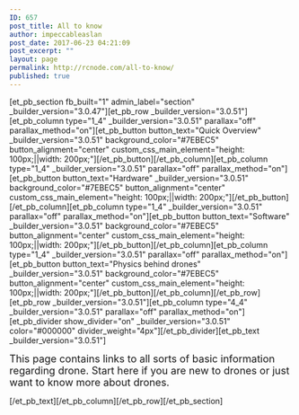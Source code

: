 ```yaml
---
ID: 657
post_title: All to know
author: impeccableaslan
post_date: 2017-06-23 04:21:09
post_excerpt: ""
layout: page
permalink: http://rcnode.com/all-to-know/
published: true
---
```

[et_pb_section fb_built="1" admin_label="section" _builder_version="3.0.47"][et_pb_row _builder_version="3.0.51"][et_pb_column type="1_4" _builder_version="3.0.51" parallax="off" parallax_method="on"][et_pb_button button_text="Quick Overview" _builder_version="3.0.51" background_color="#7EBEC5" button_alignment="center" custom_css_main_element="height: 100px;||width: 200px;"][/et_pb_button][/et_pb_column][et_pb_column type="1_4" _builder_version="3.0.51" parallax="off" parallax_method="on"][et_pb_button button_text="Hardware" _builder_version="3.0.51" background_color="#7EBEC5" button_alignment="center" custom_css_main_element="height: 100px;||width: 200px;"][/et_pb_button][/et_pb_column][et_pb_column type="1_4" _builder_version="3.0.51" parallax="off" parallax_method="on"][et_pb_button button_text="Software" _builder_version="3.0.51" background_color="#7EBEC5" button_alignment="center" custom_css_main_element="height: 100px;||width: 200px;"][/et_pb_button][/et_pb_column][et_pb_column type="1_4" _builder_version="3.0.51" parallax="off" parallax_method="on"][et_pb_button button_text="Physics behind drones" _builder_version="3.0.51" background_color="#7EBEC5" button_alignment="center" custom_css_main_element="height: 100px;||width: 200px;"][/et_pb_button][/et_pb_column][/et_pb_row][et_pb_row _builder_version="3.0.51"][et_pb_column type="4_4" _builder_version="3.0.51" parallax="off" parallax_method="on"][et_pb_divider show_divider="on" _builder_version="3.0.51" color="#000000" divider_weight="4px"][/et_pb_divider][et_pb_text _builder_version="3.0.51"]<p class=""><span style="font-size: large;"><span><span><span><span>This page contains links to all sorts of basic information regarding drone. Start here if you are new to drones or just want to know more about drones.</span></span></span></span></span></p>[/et_pb_text][/et_pb_column][/et_pb_row][/et_pb_section]